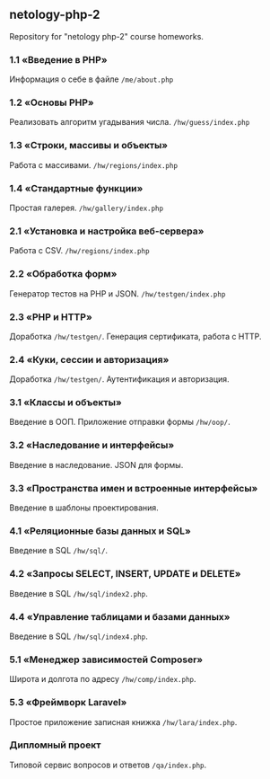 ## netology-php-2
Repository for "netology php-2" course homeworks.

### 1.1 «Введение в PHP»
Информация о себе в файле `/me/about.php`

### 1.2 «Основы PHP»
Реализовать алгоритм угадывания числа. `/hw/guess/index.php`

### 1.3 «Строки, массивы и объекты»
Работа с массивами. `/hw/regions/index.php`

### 1.4 «Стандартные функции»
Простая галерея. `/hw/gallery/index.php`

### 2.1 «Установка и настройка веб-сервера»
Работа с CSV. `/hw/regions/index.php`

### 2.2 «Обработка форм»
Генератор тестов на PHP и JSON. `/hw/testgen/index.php`

### 2.3 «PHP и HTTP»
Доработка `/hw/testgen/`. Генерация сертификата, работа с HTTP.

### 2.4 «Куки, сессии и авторизация»
Доработка `/hw/testgen/`. Аутентификация и авторизация.

### 3.1 «Классы и объекты»
Введение в ООП. Приложение отправки формы `/hw/oop/`.

### 3.2 «Наследование и интерфейсы»
Введение в наследование. JSON для формы.

### 3.3 «Пространства имен и встроенные интерфейсы»
Введение в шаблоны проектирования.

### 4.1 «Реляционные базы данных и SQL»
Введение в SQL `/hw/sql/`.

### 4.2 «Запросы SELECT, INSERT, UPDATE и DELETE»
Введение в SQL `/hw/sql/index2.php`.

### 4.4 «Управление таблицами и базами данных»
Введение в SQL `/hw/sql/index4.php`.

### 5.1 «Менеджер зависимостей Composer»
Широта и долгота по адресу `/hw/comp/index.php`.

### 5.3 «Фреймворк Laravel»
Простое приложение записная книжка `/hw/lara/index.php`.

### Дипломный проект
Типовой сервис вопросов и ответов `/qa/index.php`.